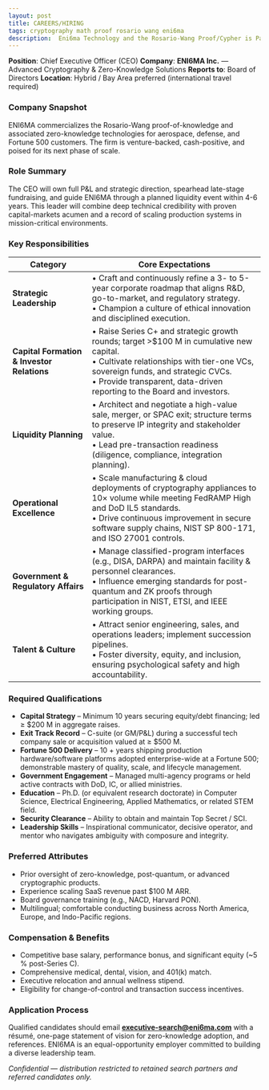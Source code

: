 ```yaml
---
layout: post
title: CAREERS/HIRING
tags: cryptography math proof rosario wang eni6ma
description:  Eni6ma Technology and the Rosario-Wang Proof/Cypher is Patent Pending. USPTO 2024. Copyright 2024 All right reserved. Eni6ma.org - Dylan Rosario
---
```



**Position**: Chief Executive Officer (CEO)
**Company**: **ENI6MA Inc.** — Advanced Cryptography & Zero-Knowledge Solutions
**Reports to**: Board of Directors
**Location**: Hybrid / Bay Area preferred (international travel required)



### Company Snapshot

ENI6MA commercializes the Rosario-Wang proof-of-knowledge and associated zero-knowledge technologies for aerospace, defense, and Fortune 500 customers. The firm is venture-backed, cash-positive, and poised for its next phase of scale.



### Role Summary

The CEO will own full P\&L and strategic direction, spearhead late-stage fundraising, and guide ENI6MA through a planned liquidity event within 4-6 years. This leader will combine deep technical credibility with proven capital-markets acumen and a record of scaling production systems in mission-critical environments.



### Key Responsibilities

| Category    | Core Expectations   |
| --- | --- |
| **Strategic Leadership**                   | • Craft and continuously refine a 3- to 5-year corporate roadmap that aligns R\&D, go-to-market, and regulatory strategy.<br>• Champion a culture of ethical innovation and disciplined execution.                                                         |
| **Capital Formation & Investor Relations** | • Raise Series C+ and strategic growth rounds; target >\$100 M in cumulative new capital.<br>• Cultivate relationships with tier-one VCs, sovereign funds, and strategic CVCs.<br>• Provide transparent, data-driven reporting to the Board and investors. |
| **Liquidity Planning**                     | • Architect and negotiate a high-value sale, merger, or SPAC exit; structure terms to preserve IP integrity and stakeholder value.<br>• Lead pre-transaction readiness (diligence, compliance, integration planning).                                      |
| **Operational Excellence**                 | • Scale manufacturing & cloud deployments of cryptography appliances to 10× volume while meeting FedRAMP High and DoD IL5 standards.<br>• Drive continuous improvement in secure software supply chains, NIST SP 800-171, and ISO 27001 controls.          |
| **Government & Regulatory Affairs**        | • Manage classified-program interfaces (e.g., DISA, DARPA) and maintain facility & personnel clearances.<br>• Influence emerging standards for post-quantum and ZK proofs through participation in NIST, ETSI, and IEEE working groups.                    |
| **Talent & Culture**                       | • Attract senior engineering, sales, and operations leaders; implement succession pipelines.<br>• Foster diversity, equity, and inclusion, ensuring psychological safety and high accountability.                                                          |



### Required Qualifications

* **Capital Strategy** – Minimum 10 years securing equity/debt financing; led ≥ \$200 M in aggregate raises.
* **Exit Track Record** – C-suite (or GM/P\&L) during a successful tech company sale or acquisition valued at ≥ \$500 M.
* **Fortune 500 Delivery** – 10 + years shipping production hardware/software platforms adopted enterprise-wide at a Fortune 500; demonstrable mastery of quality, scale, and lifecycle management.
* **Government Engagement** – Managed multi-agency programs or held active contracts with DoD, IC, or allied ministries.
* **Education** – Ph.D. (or equivalent research doctorate) in Computer Science, Electrical Engineering, Applied Mathematics, or related STEM field.
* **Security Clearance** – Ability to obtain and maintain Top Secret / SCI.
* **Leadership Skills** – Inspirational communicator, decisive operator, and mentor who navigates ambiguity with composure and integrity.



### Preferred Attributes

* Prior oversight of zero-knowledge, post-quantum, or advanced cryptographic products.
* Experience scaling SaaS revenue past \$100 M ARR.
* Board governance training (e.g., NACD, Harvard PON).
* Multilingual; comfortable conducting business across North America, Europe, and Indo-Pacific regions.



### Compensation & Benefits

* Competitive base salary, performance bonus, and significant equity (\~5 % post-Series C).
* Comprehensive medical, dental, vision, and 401(k) match.
* Executive relocation and annual wellness stipend.
* Eligibility for change-of-control and transaction success incentives.



### Application Process

Qualified candidates should email **[executive-search@eni6ma.com](mailto:executive-search@eni6ma.com)** with a résumé, one-page statement of vision for zero-knowledge adoption, and references. ENI6MA is an equal-opportunity employer committed to building a diverse leadership team.



*Confidential — distribution restricted to retained search partners and referred candidates only.*
